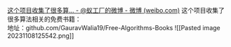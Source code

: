 [这个项目收集了很多算... - @蚁工厂的微博 - 微博 (weibo.com)](https://weibo.com/2194035935/Lzl38ligR?pagetype=fav)
这个项目收集了很多算法相关的免费书籍：  
地址：github.com/GauravWalia19/Free-Algorithms-Books
![[Pasted image 20231108125542.png]]